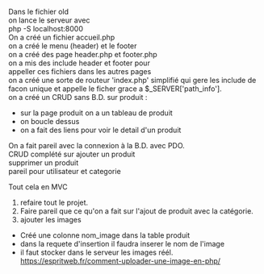 Dans le fichier old  
on lance le serveur avec   
php -S localhost:8000  
On a créé un fichier accueil.php  
on a créé le menu (header) et le footer  
on a créé des page header.php et footer.php  
on a mis des include header et footer pour   
appeller ces fichiers dans les autres pages  
on a créé une sorte de routeur 'index.php'   simplifié qui gere les include de facon unique et appelle le ficher grace a $_SERVER['path_info'].  
on a créé un CRUD sans B.D. sur produit :  
  - sur la page produit on a un tableau de produit
  - on boucle dessus
  - on a fait des liens pour voir le detail d'un produit

  On a fait pareil avec la connexion à la B.D.
 avec PDO.   
 CRUD complété sur ajouter un produit   
                   supprimer un produit  
pareil pour utilisateur et categorie  

Tout cela en MVC  

1. refaire tout le projet.  
2. Faire pareil que ce qu'on a fait sur l'ajout de produit avec la catégorie.  
3. ajouter les images  
 - Créé une colonne nom_image dans la table produit
 - dans la requete d'insertion il faudra inserer le nom de l'image
 - il faut stocker dans le serveur les images réél.  
https://espritweb.fr/comment-uploader-une-image-en-php/